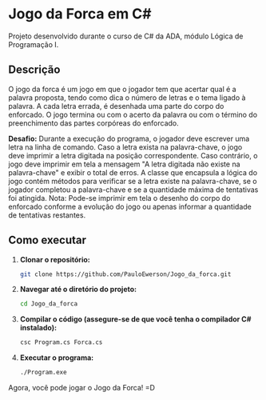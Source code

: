 
# Jogo da Forca em C#

Projeto desenvolvido durante o curso de C# da ADA, módulo Lógica de Programação I.

## Descrição
O jogo da forca é um jogo em que o jogador tem que acertar qual é a palavra proposta, tendo como dica o número de letras e o tema ligado à palavra. A cada letra errada, é desenhada uma parte do corpo do enforcado. O jogo termina ou com o acerto da palavra ou com o término do preenchimento das partes corpóreas do enforcado.

**Desafio:** Durante a execução do programa, o jogador deve escrever uma letra na linha de comando. Caso a letra exista na palavra-chave, o jogo deve imprimir a letra digitada na posição correspondente. Caso contrário, o jogo deve imprimir em tela a mensagem "A letra digitada não existe na palavra-chave" e exibir o total de erros. A classe que encapsula a lógica do jogo contém métodos para verificar se a letra existe na palavra-chave, se o jogador completou a palavra-chave e se a quantidade máxima de tentativas foi atingida. Nota: Pode-se imprimir em tela o desenho do corpo do enforcado conforme a evolução do jogo ou apenas informar a quantidade de tentativas restantes.

## Como executar

1. **Clonar o repositório:**
   ```bash
   git clone https://github.com/PauloEwerson/Jogo_da_forca.git
   ```

2. **Navegar até o diretório do projeto:**
   ```bash
   cd Jogo_da_forca
   ```

3. **Compilar o código (assegure-se de que você tenha o compilador C# instalado):**
   ```bash
   csc Program.cs Forca.cs
   ```

4. **Executar o programa:**
   ```bash
   ./Program.exe
   ```

Agora, você pode jogar o Jogo da Forca! =D

